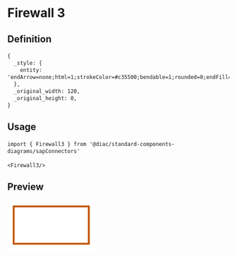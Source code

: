 # Firewall 3

## Definition

```
{
  _style: { 
    entity: 'endArrow=none;html=1;strokeColor=#c35500;bendable=1;rounded=0;endFill=0;endSize=3;strokeWidth=3;',
  },
  _original_width: 120,
  _original_height: 0,
}
```

## Usage

```
import { Firewall3 } from '@diac/standard-components-diagrams/sapConnectors'

<Firewall3/>
```

## Preview

<img src="./firewall-3.png" width="200"/>
